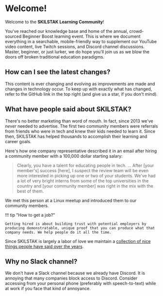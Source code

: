 # Welcome!

Welcome to the **SKILSTAK Learning Community**!

You've reached our knowledge base and home of the annual, crowd-sourced Beginner Boost learning event. This is where we document everything in a searchable, mobile-friendly way to supplement our YouTube video content, live Twitch sessions, and Discord channel discussions. Master, beginner, or just lurker, we do hope you'll join us as we blow the doors off broken traditional education paradigms.

## How can I see the latest changes?

This content is ever changing and evolving as improvements are made and changes in technology occur. To keep up with exactly what has changed, refer to the GitHub link in the top right (and give us a star, if you don't mind).

## What have people said about SKILSTAK?

There's no better marketing than word of mouth. In fact, since 2013 we've *never* needed to advertise. The first two community members were referrals from friends who were in tech and knew their kids needed to learn it. Since then, SKILSTAK has helped thousands to accomplish their learning and career goals.

Here's how one company representative described it in an email after hiring a community member with a 100,000 dollar starting salary:

> Clearly, you have a talent for educating people in tech. ... After [your member's] success [here], I suspect the review team will be even more interested in picking up one or two of your students. We've had a lot of very bright interns from some of the top universities in the country and [your community member] was right in the mix with the best of them.

We met this person at a Linux meetup and introduced them to our community members. 

!!! tip "How to get a job?"

    Getting hired is about building trust with potential employers by producing demonstratable, unique proof that you can produce what that company needs. We help people do it all the time.

Since SKILSTAK is largely a labor of love we maintain a [collection of nice things people have said over the years](about/nice.md).

## Why no Slack channel?

We don't have a Slack channel because we already have Discord. It is annoying that many companies block access to Discord. Consider accessing from your personal phone (preferably with speech-to-text) while at work if you face that kind of annoyance.
